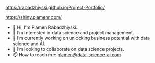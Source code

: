 https://rabadzhiyski.github.io/Project-Portfolio/

https://shiny.plamenr.com/

- 👋 Hi, I’m Plamen Rabadzhiyski.
- 👀 I’m interested in data science and project management.
- 🌱 I’m currently working on unlocking business potential with data science and AI.
- 💞️ I’m looking to collaborate on data science projects.
- 📫 How to reach me: plamen@data-science-ai.com


<!---
rabadzhiyski/rabadzhiyski is a ✨ special ✨ repository because its `README.md` (this file) appears on your GitHub profile.
You can click the Preview link to take a look at your changes.
--->
